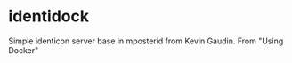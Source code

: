 identidock
==========
Simple identicon server base in mposterid from Kevin Gaudin.
From "Using Docker"
